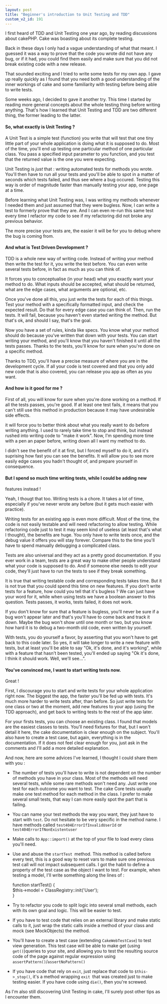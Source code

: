 ```yaml
---
layout: post
title: "Beginner's introduction to Unit Testing and TDD"
custom_v2_id: 191
---
```


I first heard of TDD and Unit Testing one year ago, by reading discussions
about cakePHP. Cake was boasting about its complete testing.

Back in these days I only had a vague understanding of what that meant. I
guessed it was a way to prove that the code you wrote did not have any bug, or
if it had, you could find them easily and make sure that you did not break
existing code with a new release.

That sounded exciting and I tried to write some tests for my own app. I gave
up really quickly as I found that you need both a good understanding of the
inner workings of cake and some familiarity with testing before being able to
write tests.

Some weeks ago, I decided to gave it another try. This time I started by
reading more general concepts about the whole testing thing before writing
anything. That's how I learned that Unit Testing and TDD are two different
thing, the former leading to the latter.

#### So, what exactly is Unit Testing ?

A Unit Test is a simple test (function) you write that will test that one tiny
little part of your whole application is doing what it is supposed to do. Most
of the time, you'll end up testing one particular method of one particular
class. You pass a specified input parameter to you function, and you test that
the returned value is the one you were expecting.

Unit Testing is _just_ that : writing automated tests for methods you wrote.
You'll then have to run all your tests and you'll be able to spot in a matter
of seconds which tests failed, and thus see where a bug occured. Testing this
way is order of magnitude faster than manually testing your app, one page at a
time.

Before learning what Unit Testing was, I was writing my methods whenever I
needed them and just assumed that they were bugless. Now, I can write a test
to formerly prove that they are. And I can even re-run this same test every
time I refactor my code to see if my refactoring did not broke any previous
behavior.

The more precise your tests are, the easier it will be for you to debug where
the bug is coming from.

#### And what is Test Driven Development ?

TDD is a whole new way of writing code. Instead of writing your method then
write the test for it, you write the test before. You can even write several
tests before, in fact as much as you can think of.

It forces you to conceptualise (in your head) what you exactly want your
method to do. What inputs should be accepted, what should be returned, what
are the edge cases, what arguments are optional, etc.

Once you've done all this, you just write the tests for each of this things.
Test your method with a specifically formatted input, and check the expected
result. Do that for every edge case you can think of. Then, run the tests. It
will fail, because you haven't even started writing the method. But that's ok,
and should I say, that's the goal.

Now you have a set of rules, kinda like specs. You know what your method
should do because you've written that down with your tests. You can start
writing your method, and you'll know that you haven't finished it until all
the tests passes. Thanks to the tests, you'll know for sure when you're done
on a specific method.

Thanks to TDD, you'll have a precise measure of where you are in the
development cycle. If all your code is test covered and that you only add new
code that is also covered, you can release you app as often as you want.

#### And how is it good for me ?

First of all, you will know for sure when you're done working on a method. If
all the tests passes, you're good. If at least one test fails, it means that
you can't still use this method in production because it may have undesirable
side effects.

it will force you to better think about what you really want to do before
writing anything. I used to rarely take time to stop and think, but instead
rushed into writing code to "make it work". Now, I'm spending more time with a
pen an paper before, writing down all I want my method to do.

I didn't see the benefit of it at first, but I forced myself to do it, and
it's suprising how fast you can see the benefits. It will allow you to see
more easily edge cases you hadn't thought of, and prepare yourself in
consequence.

#### But I spend so much time writing tests, while I could be adding new
features instead !

Yeah, I thougt that too. Writing tests is a chore. It takes a lot of time,
especially if you've never wrote any before (but it gets much easier with
practice).

Writing tests for an existing app is even more difficult. Most of the time,
the code is not easily testable and will need refactoring to allow testing.
While refactoring code just to test it may seem kind of useless (at least
that's what I thought), the benefits are huge. You only have to write tests
once, and the debug value it offers you will stay forever. Compare this to the
time you'll have to spend manually debugging a complicated class.

Tests are also universal and they act as a pretty good documentation. If you
ever work in a team, tests are a great way to make other people understand
what your code is supposed to do. And if someone else needs to edit your code,
they'll just have to run the tests to see if they break something.

It is true that writing testable code and corresponding tests takes time. But
it is not true that you could spend this time on new features. If you don't
write tests for a feature, how could you tell that it's bugless ? We can just
have your word for it, while when using tests we have a boolean answer to this
question. Tests passes, it works, tests failed, it does not work.

If you don't know for sure that a feature is bugless, you'll never be sure if
a bug won't appear later and that's you'll have to come back and track it
down. Maybe the bug won't show until one month or two, but you know how hard
it is to debug a two-month old code, even written by yourself.

With tests, you do yourself a favor, by asserting that you won't have to get
back to this code later. So yes, it will take longer to write a new feature
with tests, but at least you'll be able to say "Ok, it's done, and it's
working", while with a feature that hasn't been tested, you'll ended up saying
"Ok it's done, I think it should work. Well, we'll see...".

#### You've convinced me, I want to start writing tests now.

Great !

First, I discourage you to start and write tests for your whole application
right now. The biggest the app, the faster you'll be fed up with tests. It's
much more harder to write tests after, than before. So just write tests for
one class or two at the moment, add new features to your app (using the TDD
approach), and get back to writing tests to the rest of the app later.

For your firsts tests, you can choose an existing class. I found that models
are the easiest classes to tests. You'll need fixtures for that, but I won't
detail it here, the cake documentation is clear enough on the subject. You'll
also have to create a test case, but again, everything is in the
documentation. If it does not feel clear enough for you, just ask in the
comments and I'll add a more detailed explanation.

And now, here are some advices I've learned, I thought I could share them with
you :

  * The number of tests you'll have to write is not dependent on the number of methods you have in your class. Most of the methods will need several tests, while some rare methods won't need any. Just write one test for each outcome you want to test. The cake Core tests usually make one test method for each method in the class. I prefer to make several small tests, that way I can more easily spot the part that is failing.
  * You can name your test methods the way you want, they just have to start with `test`. Do not hesitate to be very specific in the method name. I have methods called `test404ErrorIfInvalidUserId` or `test404ErrorIfNonExistentuser`
  * Make calls to `App::import()` at the top of your file to load every class you'll need.
  * Use and abuse the `startTest `method. This method is called before every test, this is a good way to reset vars to make sure one previous test call will not impact subsequent calls. I got the habit to define a property of the test case as the object I want to test. For example, when testing a model, I'll write something along the lines of :  

    
    function startTest() {  
    	$this->model = ClassRegistry::init('User');  
    }

  * Try to refactor you code to split logic into several small methods, each with its own goal and logic. This will be easier to test.
  * If you have to test code that relies on an external library and make static calls to it, just wrap the static calls inside a method of your class and mock (see MockObjects) the method.
  * You'll have to create a test case (extending `CakeWebTestCase`) to test view generation. This test case will be able to make get (using `get()`)queries to your site, and allowing you to test the resulting source code of the page against regular expression using `assertPattern()`/`assertNoPattern()`
  * If you have code that rely on `exit`, just replace that code to `$this->_stop()`, it's a method wrapping `exit `that was created just to make testing easier. If you have code using `die()`, then you're screwed.

As I'm also still discovering Unit Testing in cake, I'll surely post other
tips as I encounter them.

